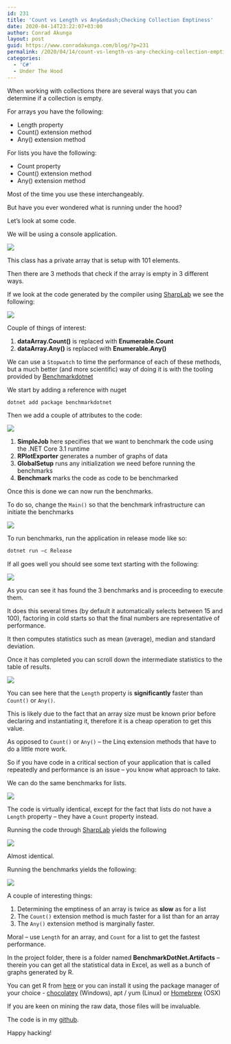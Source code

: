 ```yaml
---
id: 231
title: 'Count vs Length vs Any&ndash;Checking Collection Emptiness'
date: 2020-04-14T23:22:07+03:00
author: Conrad Akunga
layout: post
guid: https://www.conradakunga.com/blog/?p=231
permalink: /2020/04/14/count-vs-length-vs-any-checking-collection-emptiness/
categories:
  - 'C#'
  - Under The Hood
---
```

When working with collections there are several ways that you can determine if a collection is empty.

For arrays you have the following:
  * Length property
  * Count() extension method
  * Any() extension method

For lists you have the following:
  * Count property
  * Count() extension method
  * Any() extension method

Most of the time you use these interchangeably.

But have you ever wondered what is running under the hood?

Let’s look at some code.

We will be using a console application.

![](images/2020/04/CheckLengths-1.png)

This class has a private array that is setup with 101 elements.

Then there are 3 methods that check if the array is empty in 3 different ways.

If we look at the code generated by the compiler using [SharpLab](https://sharplab.io/) we see the following:

![](images/2020/04/CheckLengths-2.png)

Couple of things of interest:
  1. **dataArray.Count()** is replaced with **Enumerable.Count**
  2. **dataArray.Any()** is replaced with **Enumerable.Any()**

We can use a `Stopwatch` to time the performance of each of these methods, but a much better (and more scientific) way of doing it is with the tooling provided by [Benchmarkdotnet](https://benchmarkdotnet.org/)

We start by adding a reference with nuget

```powershell
dotnet add package benchmarkdotnet
```

Then we add a couple of attributes to the code:

![](images/2020/04/CheckLengths-3.png)

  1. **SimpleJob** here specifies that we want to benchmark the code using the .NET Core 3.1 runtime
  2. **RPlotExporter** generates a number of graphs of data
  3. **GlobalSetup** runs any initialization we need before running the benchmarks
  4. **Benchmark** marks the code as code to be benchmarked

Once this is done we can now run the benchmarks.

To do so, change the `Main()` so that the benchmark infrastructure can initiate the benchmarks

![](images/2020/04/CheckLengths-4.png)

To run benchmarks, run the application in release mode like so:

```powershell
dotnet run –c Release
```

If all goes well you should see some text starting with the following:

![](images/2020/04/CheckLengths-5.png)

As you can see it has found the 3 benchmarks and is proceeding to execute them.

It does this several times (by default it automatically selects between 15 and 100), factoring in cold starts so that the final numbers are representative of performance.

It then computes statistics such as mean (average), median and standard deviation.

Once it has completed you can scroll down the intermediate statistics to the table of results.

![](images/2020/04/CheckLengths-6.png)

You can see here that the `Length` property is **significantly** faster than `Count()` or `Any()`.

This is likely due to the fact that an array size must be known prior before declaring and instantiating it, therefore it is a cheap operation to get this value.

As opposed to `Count()` or `Any()` – the Linq extension methods that have to do a little more work.

So if you have code in a critical section of your application that is called repeatedly and performance is an issue – you know what approach to take.

We can do the same benchmarks for lists.

![](images/2020/04/CheckLengths-7.png)

The code is virtually identical, except for the fact that lists do not have a `Length` property – they have a `Count` property instead.

Running the code through [SharpLab](https://sharplab.io/) yields the following

![](images/2020/04/CheckLengths-8.png)

Almost identical.

Running the benchmarks yields the following:

![](images/2020/04/CheckLengths-9.png)

A couple of interesting things:

  1. Determining the emptiness of an array is twice as **slow** as for a list
  2. The `Count()` extension method is much faster for a list than for an array
  3. The `Any()` extension method is marginally faster.

Moral – use `Length` for an array, and `Count` for a list to get the fastest performance.

In the project folder, there is a folder named **BenchmarkDotNet.Artifacts** – therein you can get all the statistical data in Excel, as well as a bunch of graphs generated by R.

You can get R from [here](https://www.r-project.org/) or you can install it using the package manager of your choice - [chocolatey](https://chocolatey.org/) (Windows), apt / yum (Linux) or [Homebrew](https://brew.sh/) (OSX)

If you are keen on mining the raw data, those files will be invaluable.

The code is in my [github](https://github.com/conradakunga/BlogCode/tree/master/14%20April%20Collection%20Empty%20Checks).

Happy hacking!